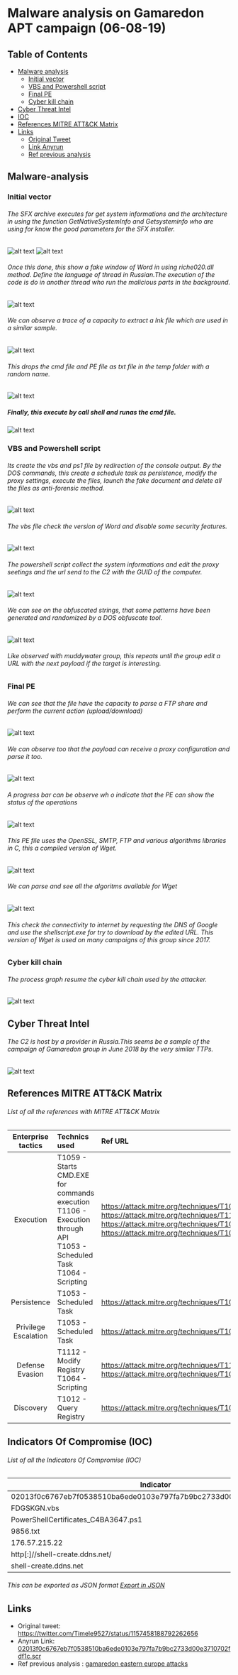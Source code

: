 # Malware analysis on Gamaredon APT campaign (06-08-19)
## Table of Contents
* [Malware analysis](#Malware-analysis)
  + [Initial vector](#Initial-vector)
  + [VBS and Powershell script](#Vbs)
  + [Final PE](#PE)
  + [Cyber kill chain](#Cyber-kill-chain)
* [Cyber Threat Intel](#Cyber-Threat-Intel)
* [IOC](#IOC)
* [References MITRE ATT&CK Matrix](#Ref-MITRE-ATTACK)
* [Links](#Links)
  + [Original Tweet](#Original-Tweet)
  + [Link Anyrun](#Links-Anyrun)
  + [Ref previous analysis](#Documents)

## Malware-analysis <a name="Malware-analysis"></a>
### Initial vector <a name="Initial-vector"></a>
###### The SFX archive executes for get system informations and the architecture in using the function GetNativeSystemInfo and Getsysteminfo who are using for know the good parameters for the SFX installer.
![alt text](https://raw.githubusercontent.com/StrangerealIntel/CyberThreatIntel/master/Russia/APT/Gamaredon/06-08-19/Images/RAR/Info.PNG "Get the native informations on the computer")
![alt text](https://raw.githubusercontent.com/StrangerealIntel/CyberThreatIntel/master/Russia/APT/Gamaredon/06-08-19/Images/RAR/InfoSys.PNG "Get the system informations on the computer")

###### Once this done, this show a fake window of Word in using riche020.dll method. Define the language of thread in Russian.The execution of the code is do in another thread who run the malicious parts in the background.
![alt text](https://raw.githubusercontent.com/StrangerealIntel/CyberThreatIntel/master/Russia/APT/Gamaredon/06-08-19/Images/RAR/Window.png "Window details")

###### We can observe a trace of a capacity to extract a lnk file which are used in a similar sample.
![alt text](https://raw.githubusercontent.com/StrangerealIntel/CyberThreatIntel/master/Russia/APT/Gamaredon/06-08-19/Images/RAR/LNKFILE.png "lnk")

###### This drops the cmd file and PE file as txt file in the temp folder with a random name.
![alt text](https://raw.githubusercontent.com/StrangerealIntel/CyberThreatIntel/master/Russia/APT/Gamaredon/06-08-19/Images/RAR/CMDextractfile.png "Extract cmd file")

##### Finally, this execute by call shell and runas the cmd file.
![alt text](https://raw.githubusercontent.com/StrangerealIntel/CyberThreatIntel/master/Russia/APT/Gamaredon/06-08-19/Images/RAR/runas.png "Runas capacity")

### VBS and Powershell script <a name="Vbs"></a>

###### Its create the vbs and ps1 file by redirection of the console output. By the DOS commands, this create a schedule task as persistence, modify the proxy settings, execute the files, launch the fake document and delete all the files  as anti-forensic method.
![alt text](https://raw.githubusercontent.com/StrangerealIntel/CyberThreatIntel/master/Russia/APT/Gamaredon/06-08-19/Images/CMDdetails.png "cmd file")
###### The vbs file check the version of Word and disable some security features.
![alt text](https://raw.githubusercontent.com/StrangerealIntel/CyberThreatIntel/master/Russia/APT/Gamaredon/06-08-19/Images/VBS.png "vbs file")
###### The powershell script collect the system informations and edit the proxy seetings and the url send to the C2 with the GUID of the computer.
![alt text](https://raw.githubusercontent.com/StrangerealIntel/CyberThreatIntel/master/Russia/APT/Gamaredon/06-08-19/Images/powershell.png "powershell file")
###### We can see on the obfuscated strings, that some patterns have been generated and randomized by a DOS obfuscate tool.
![alt text](https://raw.githubusercontent.com/StrangerealIntel/CyberThreatIntel/master/Russia/APT/Gamaredon/06-08-19/Images/obstool.png "Obfuscate strings")
###### Like observed with muddywater group, this repeats until the group edit a URL with the next payload if the target is interesting.

### Final PE <a name="PE"></a>
###### We can see that the file have the capacity to parse a FTP share and perform the current action (upload/download)
![alt text](https://raw.githubusercontent.com/StrangerealIntel/CyberThreatIntel/master/Russia/APT/Gamaredon/06-08-19/Images/WGET/FTP.png "FTP Capacity")
###### We can observe too that the payload can receive a proxy configuration and parse it too.
![alt text](https://raw.githubusercontent.com/StrangerealIntel/CyberThreatIntel/master/Russia/APT/Gamaredon/06-08-19/Images/WGET/Proxy.png "Proxy Capacity")
###### A progress bar can be observe wh o indicate that the PE can show the status of the operations
![alt text](https://raw.githubusercontent.com/StrangerealIntel/CyberThreatIntel/master/Russia/APT/Gamaredon/06-08-19/Images/WGET/Progressbar.png "Progress bar")

###### This PE file uses the OpenSSL, SMTP, FTP and various algorithms libraries in C, this a compiled version of Wget.
![alt text](https://raw.githubusercontent.com/StrangerealIntel/CyberThreatIntel/master/Russia/APT/Gamaredon/06-08-19/Images/WGET/strings.png "List of crypto files")

###### We can parse and see all the algoritms available for Wget
![alt text](https://raw.githubusercontent.com/StrangerealIntel/CyberThreatIntel/master/Russia/APT/Gamaredon/06-08-19/Images/WGET/listalogo.png "List of algoritms")

###### This check the connectivity to internet by requesting the DNS of Google and use the shellscript.exe for try to download by the edited URL. This version of Wget is used on many campaigns of this group since 2017.

### Cyber kill chain <a name="Cyber-kill-chain"></a>

###### The process graph resume the cyber kill chain used by the attacker.
![alt text](https://raw.githubusercontent.com/StrangerealIntel/CyberThreatIntel/master/Russia/APT/Gamaredon/06-08-19/Images/cyber.png "Cyber kill chain")

## Cyber Threat Intel<a name="Cyber-Threat-Intel"></a>

###### The C2 is host by a provider in Russia.This seems be a sample of the campaign of Gamaredon group in June 2018 by the very similar TTPs.
![alt text](https://raw.githubusercontent.com/StrangerealIntel/CyberThreatIntel/master/Russia/APT/Gamaredon/06-08-19/Images/ip.png "Ip infos")

## References MITRE ATT&CK Matrix <a name="Ref-MITRE-ATTACK"></a>
###### List of all the references with MITRE ATT&CK Matrix

|Enterprise tactics|Technics used|Ref URL|
| :---------------: |:-------------| :------------- |
|Execution|T1059 - Starts CMD.EXE for commands execution<br>T1106 - Execution through API<br>T1053 - Scheduled Task<br>T1064 - Scripting|https://attack.mitre.org/techniques/T1059<br>https://attack.mitre.org/techniques/T1106<br>https://attack.mitre.org/techniques/T1053<br>https://attack.mitre.org/techniques/T1064|
|Persistence|T1053 - Scheduled Task|https://attack.mitre.org/techniques/T1053|
|Privilege Escalation|T1053 - Scheduled Task|https://attack.mitre.org/techniques/T1053|
|Defense Evasion|T1112 - Modify Registry<br> T1064 - Scripting|https://attack.mitre.org/techniques/T1112<br>https://attack.mitre.org/techniques/T1064|
|Discovery|T1012 - Query Registry|https://attack.mitre.org/techniques/T1012|

## Indicators Of Compromise (IOC) <a name="IOC"></a>

###### List of all the Indicators Of Compromise (IOC)
| Indicator     | Description|
| ------------- |:-------------|
|02013f0c6767eb7f0538510ba6ede0103e797fa7b9bc2733d00e3710702fdf1c.scr|02013f0c6767eb7f0538510ba6ede0103e797fa7b9bc2733d00e3710702fdf1c|
|FDGSKGN.vbs|630c0c86faf828bc4645526ca58b855d1a2db57cca0e406c1d5b7e2de88a1322|
|PowerShellCertificates_C4BA3647.ps1|8f33ce796ee08525d32f5794ebd355914140e43e4b63e09b384dabda93a8b22c|
|9856.txt|a48ad33695a44de887bba8f2f3174fd8fb01a46a19e3ec9078b0118647ccf599|
|176.57.215.22|IP C2|
|http[:]//shell-create.ddns.net/|URL request|
|shell-create.ddns.net|Domain C2|

###### This can be exported as JSON format [Export in JSON](https://raw.githubusercontent.com/StrangerealIntel/CyberThreatIntel/master/Russia/APT/Gamaredon/06-08-19/IOC_Gamaredon_06-08-19.json)

## Links <a name="Links"></a>

* Original tweet: https://twitter.com/Timele9527/status/1157458188792262656 <a name="Original-Tweet"></a>
* Anyrun Link: [02013f0c6767eb7f0538510ba6ede0103e797fa7b9bc2733d00e3710702fdf1c.scr](https://app.any.run/tasks/b5a3d531-d95a-4971-a57b-eb881ca3a790)<a name="Links-Anyrun"></a>
* Ref previous analysis : [gamaredon eastern europe attacks](https://securityaffairs.co/wordpress/86561/apt/gamaredon-eastern-europe-attacks.html) <a name="Documents"></a>
